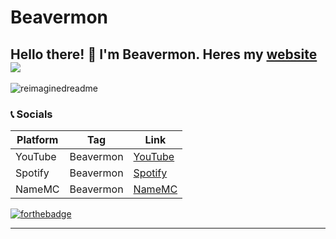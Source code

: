 # Beavermon
Hello there! 👋 I'm Beavermon. Heres my [website](https://www.youtube.com/watch?v=xvFZjo5PgG0)
<br>
![](https://komarev.com/ghpvc/?username=Beqavermon&color=blue)
---
<img src="https://myreadme.vercel.app/api/embed/Beavermon?panels=userstatistics,toprepositories,toplanguages,commitgraph" alt="reimaginedreadme" />
<br>

### 📞 Socials
| Platform | Tag | Link |
|-------|-------------|------|
| YouTube | Beavermon | [YouTube](https://www.youtube.com/@beavermon/videos) | 
| Spotify | Beavermon | [Spotify](https://open.spotify.com/user/6kv8sgjqq9qlis6j1gdtfc7hf)
| NameMC | Beavermon | [NameMC](https://namemc.com/profile/BeaverMon.1)

[![forthebadge](https://forthebadge.com/images/featured/featured-made-with-crayons.svg)](https://forthebadge.com)

****
<!-- 
